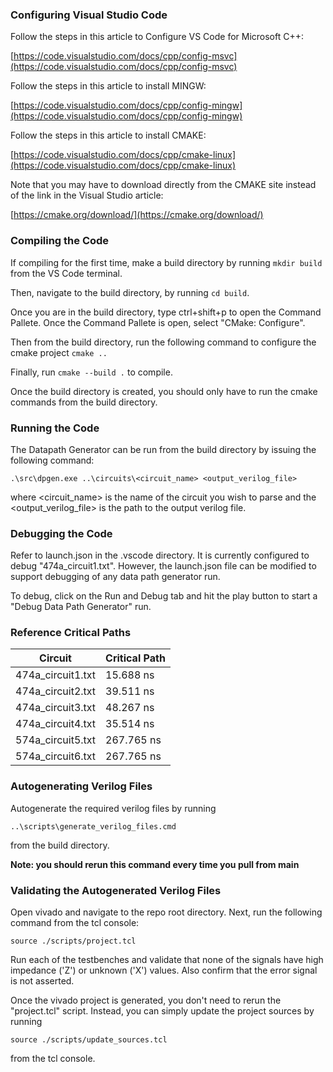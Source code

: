 ### Configuring Visual Studio Code

Follow the steps in this article to Configure VS Code for Microsoft C++:

[https://code.visualstudio.com/docs/cpp/config-msvc](https://code.visualstudio.com/docs/cpp/config-msvc)

Follow the steps in this article to install MINGW:

[https://code.visualstudio.com/docs/cpp/config-mingw](https://code.visualstudio.com/docs/cpp/config-mingw)

Follow the steps in this article to install CMAKE:

[https://code.visualstudio.com/docs/cpp/cmake-linux](https://code.visualstudio.com/docs/cpp/cmake-linux)

Note that you may have to download directly from the CMAKE site instead of the link in the Visual Studio article:

[https://cmake.org/download/](https://cmake.org/download/)

### Compiling the Code

If compiling for the first time, make a build directory by running `mkdir build` from the VS Code terminal.

Then, navigate to the build directory, by running `cd build`.

Once you are in the build directory, type ctrl+shift+p to open the Command Pallete. Once the Command Pallete is open, select "CMake: Configure".

Then from the build directory, run the following command to configure the cmake project `cmake ..`

Finally, run `cmake --build .` to compile.

Once the build directory is created, you should only have to run the cmake commands from the build directory.

### Running the Code

The Datapath Generator can be run from the build directory by issuing the following command:

`.\src\dpgen.exe ..\circuits\<circuit_name> <output_verilog_file>`

where <circuit_name> is the name of the circuit you wish to parse and the <output_verilog_file> is the path to the output verilog file.

### Debugging the Code

Refer to launch.json in the .vscode directory. It is currently configured to debug "474a_circuit1.txt". However, the launch.json file can be modified to support debugging of any data path generator run.

To debug, click on the Run and Debug tab and hit the play button to start a "Debug Data Path Generator" run.

### Reference Critical Paths

| Circuit           | Critical Path |
| ----------------- | ------------- |
| 474a_circuit1.txt | 15.688 ns     |
| 474a_circuit2.txt | 39.511 ns     |
| 474a_circuit3.txt | 48.267 ns     |
| 474a_circuit4.txt | 35.514 ns     |
| 574a_circuit5.txt | 267.765 ns    |
| 574a_circuit6.txt | 267.765 ns    |

### Autogenerating Verilog Files

Autogenerate the required verilog files by running

`..\scripts\generate_verilog_files.cmd`

from the build directory.

**Note: you should rerun this command every time you pull from main**

### Validating the Autogenerated Verilog Files

Open vivado and navigate to the repo root directory. Next, run the following command from the tcl console:

`source ./scripts/project.tcl`

Run each of the testbenches and validate that none of the signals have high impedance ('Z') or unknown ('X') values. Also confirm that the error signal is not asserted.

Once the vivado project is generated, you don't need to rerun the "project.tcl" script. Instead, you can simply update the project sources by running

`source ./scripts/update_sources.tcl`

from the tcl console.
